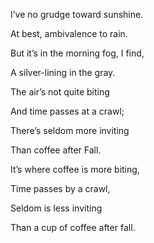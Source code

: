 I’ve no grudge toward sunshine.

At best, ambivalence to rain.

But it’s in the morning fog, I find, 

A silver-lining in the gray. 

  

The air’s not quite biting

And time passes at a crawl;

There’s seldom more inviting

Than coffee after Fall. 

  

  

It’s where coffee is more biting,

Time passes by a crawl,

Seldom is less inviting 

Than a cup of coffee after fall.